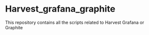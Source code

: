 # Harvest_grafana_graphite
This repository contains all the scripts related to Harvest Grafana or Graphite
